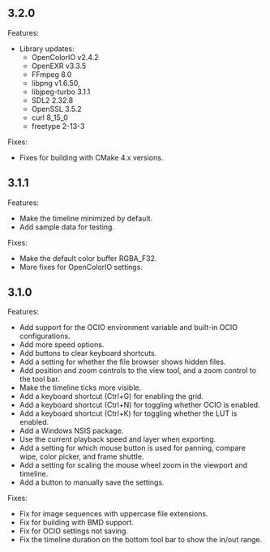 ## 3.2.0

Features:
* Library updates:
    - OpenColorIO v2.4.2
    - OpenEXR v3.3.5
    - FFmpeg 8.0
    - libpng v1.6.50,
    - libjpeg-turbo 3.1.1
    - SDL2 2.32.8
    - OpenSSL 3.5.2
    - curl 8_15_0
    - freetype 2-13-3

Fixes:
* Fixes for building with CMake 4.x versions.


## 3.1.1

Features:
* Make the timeline minimized by default.
* Add sample data for testing.

Fixes:
* Make the default color buffer RGBA_F32.
* More fixes for OpenColorIO settings.


## 3.1.0

Features:
* Add support for the OCIO environment variable and built-in OCIO configurations.
* Add more speed options.
* Add buttons to clear keyboard shortcuts.
* Add a setting for whether the file browser shows hidden files.
* Add position and zoom controls to the view tool, and a zoom control to the tool bar.
* Make the timeline ticks more visible.
* Add a keyboard shortcut (Ctrl+G) for enabling the grid.
* Add a keyboard shortcut (Ctrl+N) for toggling whether OCIO is enabled.
* Add a keyboard shortcut (Ctrl+K) for toggling whether the LUT is enabled.
* Add a Windows NSIS package.
* Use the current playback speed and layer when exporting.
* Add a setting for which mouse button is used for panning, compare wipe, color picker, and frame shuttle.
* Add a setting for scaling the mouse wheel zoom in the viewport and timeline.
* Add a button to manually save the settings.

Fixes:
* Fix for image sequences with uppercase file extensions.
* Fix for building with BMD support.
* Fix for OCIO settings not saving.
* Fix the timeline duration on the bottom tool bar to show the in/out range.
